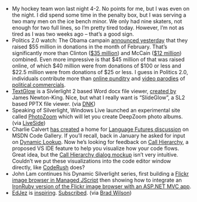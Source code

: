 -   My hockey team won last night 4-2. No points for me, but I was even
    on the night. I did spend some time in the penalty box, but I was
    serving a two many men on the ice bench minor. We only had nine
    skaters, not enough for two full lines, so I’m pretty tired today.
    However, I’m not as tired as I was two weeks ago – that’s a good
    sign.
-   Politics 2.0 watch: The Obama campain [announced
    yesterday](http://my.barackobama.com/page/community/post/samgrahamfelsen/gGB3YB)
    that they raised \$55 million in donations in the month of February.
    That’s significantly more than Clinton ([\$35
    million](http://www.politico.com/blogs/bensmith/0208/Clinton_raises_35_million_in_February.html))
    and McCain ([\$12
    million](http://politicalticker.blogs.cnn.com/2008/02/29/mccain-raises-12-million-in-january/))
    combined. Even more impressive is that \$45 million of that was
    raised online, of which \$40 million were from donations of \$100 or
    less and \$22.5 million were from donations of \$25 or less. I guess
    in Politics 2.0, individuals contribute more than [online
    punditry](http://devhawk.net/CategoryView,category,Politics.aspx)
    and [video parodies](http://www.youtube.com/watch?v=yjbknhX383A) of
    [political commercials](http://www.youtube.com/watch?v=h7bzdj9RlG4).
-   [TextGlow](http://www.textglow.net/) is a Sivlerlight 2 based Word
    docx file viewer, [created
    by](http://james.newtonking.com/archive/2008/03/06/silverlight-2-0-ooxml-textglow.aspx)
    James Newton-King. Nice, but what I really want is “SlideGlow”, a
    SL2 based PPTX file viewer. (via
    [DNK](http://www.dotnetkicks.com/silverlight/Silverlight_2_0_OOXML_TextGlow))
-   Speaking of Silverlight, Windows Live launched an experimental site
    called [PhotoZoom](http://photozoom.mslivelabs.com/) which will let
    you create DeepZoom photo albums. (via
    [LiveSide](http://www.liveside.net/blogs/main/archive/2008/03/07/microsoft-launches-photozoom-powered-by-silverlight-2-and-deepzoom.aspx))
-   Charlie Calvert [has
    created](http://blogs.msdn.com/charlie/archive/2008/03/05/future-focus-ii-call-hierarchy.aspx)
    a home for [Language Futures
    discussion](http://code.msdn.microsoft.com/vslangfutures/) on MSDN
    Code Gallery. If you’ll recall, back in January he asked for input
    on [Dynamic
    Lookup](http://blogs.msdn.com/charlie/archive/2008/01/25/future-focus.aspx).
    Now he’s looking for feedback on [Call
    Hierarchy](http://code.msdn.microsoft.com/vslangfutures/Wiki/View.aspx?title=Call%20Hierarchy&referringTitle=Home),
    a proposed VS IDE feature to help you visualize how your code flows.
    Great idea, but the [Call Hierarchy dialog
    mockup](http://code.msdn.microsoft.com/vslangfutures/Wiki/View.aspx?title=Call%20Hierarchy&referringTitle=Home)
    isn’t very intuitive. Couldn’t we put these visualizations into the
    code editor window directly, like
    [CodeRush](http://www.devexpress.com/Products/NET/IDETools/CodeRush/)
    does?
-   John Lam continues his Dynamic Silverlight series, first building a
    [Flickr image browser in Managed
    JScript](http://www.iunknown.com/2008/03/dynamic-silve-1.html) then
    showing how to integrate an [IronRuby version of the Flickr image
    browser with an ASP.NET MVC
    app](http://www.iunknown.com/2008/03/dynamic-silve-2.html).
-   [EdJez](http://edjez.instedd.org/) is
    [inspiring](http://edjez.instedd.org/2008/03/hello-world.html).
    [Subscribed](http://feeds.instedd.org/edjez). (via [Brad
    Wilson](http://bradwilson.typepad.com/blog/2008/03/edjez-resurface.html))

